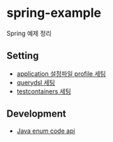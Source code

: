 # spring-example

Spring 예제 정리

## Setting

- [application 설정파일 profile 세팅](/app-profile)
- [querydsl 세팅](/querydsl-setting)
- [testcontainers 세팅](/testcontainers-setting)

## Development

- [Java enum code api](/enum-code)